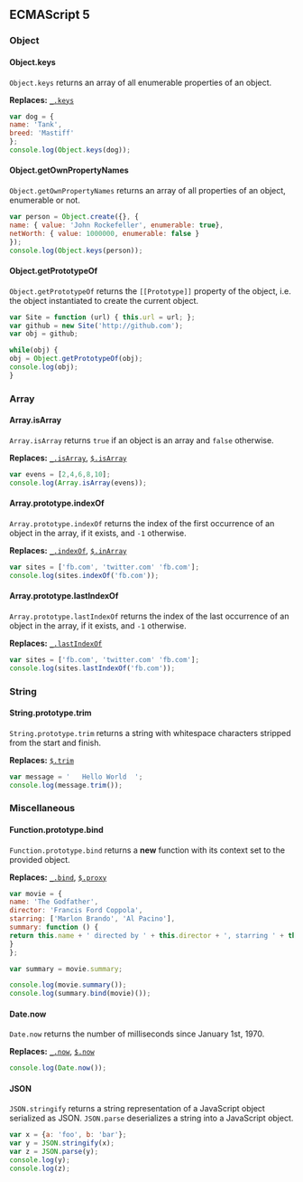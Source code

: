 ## ECMAScript 5

### Object

#### Object.keys

`Object.keys` returns an array of all enumerable properties of an object.

**Replaces:** [`_.keys`](http://underscorejs.org/#keys)

```js
var dog = {
name: 'Tank',
breed: 'Mastiff'
};
console.log(Object.keys(dog));
```

#### Object.getOwnPropertyNames

`Object.getOwnPropertyNames` returns an array of all properties of an object, enumerable or not.

```js
var person = Object.create({}, {
name: { value: 'John Rockefeller', enumerable: true},
netWorth: { value: 1000000, enumerable: false }
});
console.log(Object.keys(person));
```

#### Object.getPrototypeOf

`Object.getPrototypeOf` returns the `[[Prototype]]` property of the object, i.e. the object instantiated to create the current object.

```js
var Site = function (url) { this.url = url; };
var github = new Site('http://github.com');
var obj = github;

while(obj) {
obj = Object.getPrototypeOf(obj);
console.log(obj);
}
```

### Array

#### Array.isArray

`Array.isArray` returns `true` if an object is an array and `false` otherwise.

**Replaces:** [`_.isArray`](http://underscorejs.org/#isArray), [`$.isArray`](http://api.jquery.com/jquery.isarray/)

```js
var evens = [2,4,6,8,10];
console.log(Array.isArray(evens));
```

#### Array.prototype.indexOf

`Array.prototype.indexOf` returns the index of the first occurrence of an object in the array, if it exists, and `-1` otherwise.

**Replaces:** [`_.indexOf`](http://underscorejs.org/#indexOf), [`$.inArray`](http://api.jquery.com/jquery.inarray/)

```js
var sites = ['fb.com', 'twitter.com' 'fb.com'];
console.log(sites.indexOf('fb.com'));
```

#### Array.prototype.lastIndexOf

`Array.prototype.lastIndexOf` returns the index of the last occurrence of an object in the array, if it exists, and `-1` otherwise.

**Replaces:** [`_.lastIndexOf`](http://underscorejs.org/#lastIndexOf)

```js
var sites = ['fb.com', 'twitter.com' 'fb.com'];
console.log(sites.lastIndexOf('fb.com'));
```

### String

#### String.prototype.trim

`String.prototype.trim` returns a string with whitespace characters stripped from the start and finish.

**Replaces:** [`$.trim`](http://api.jquery.com/jQuery.trim/)

```js
var message = '   Hello World  ';
console.log(message.trim());
```

### Miscellaneous

#### Function.prototype.bind

`Function.prototype.bind` returns a **new** function with its context set to the provided object.

**Replaces:** [`_.bind`](http://underscorejs.org/#bind), [`$.proxy`](http://api.jquery.com/jquery.proxy/)

```js
var movie = {
name: 'The Godfather',
director: 'Francis Ford Coppola',
starring: ['Marlon Brando', 'Al Pacino'],
summary: function () {
return this.name + ' directed by ' + this.director + ', starring ' + this.starring.join(' and ');
}
};

var summary = movie.summary;

console.log(movie.summary());
console.log(summary.bind(movie)());
```

#### Date.now

`Date.now` returns the number of milliseconds since January 1st, 1970.

**Replaces:** [`_.now`](http://underscorejs.org/#now), [`$.now`](http://api.jquery.com/jQuery.now/)

```js
console.log(Date.now());
```

#### JSON

`JSON.stringify` returns a string representation of a JavaScript object serialized as JSON. `JSON.parse` deserializes a string into a JavaScript object.

```js
var x = {a: 'foo', b: 'bar'};
var y = JSON.stringify(x);
var z = JSON.parse(y);
console.log(y);
console.log(z);
```